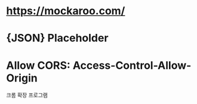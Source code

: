# https://mockaroo.com/

# {JSON} Placeholder

# Allow CORS: Access-Control-Allow-Origin

크롬 확장 프로그램
